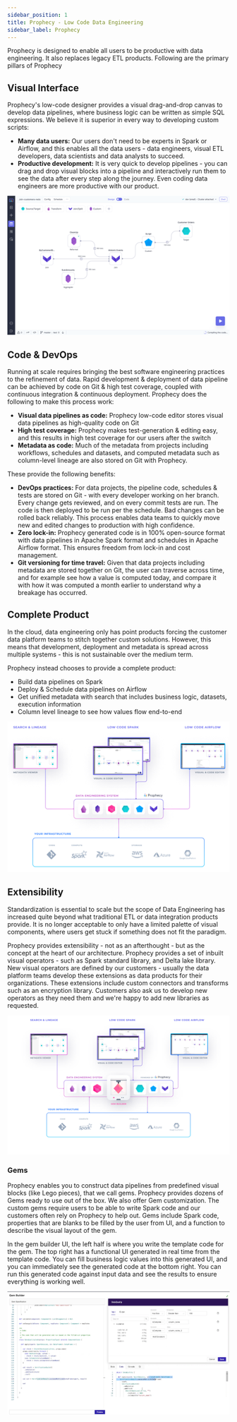```yaml
---
sidebar_position: 1
title: Prophecy - Low Code Data Engineering
sidebar_label: Prophecy
---
```


Prophecy is designed to enable all users to be productive with data engineering. It also replaces legacy ETL products. Following are the primary pillars of Prophecy

## Visual Interface

Prophecy's low-code designer provides a visual drag-and-drop canvas to develop data pipelines, where business logic can be written as simple SQL expressions. We believe it is superior in every way to developing custom scripts:

- **Many data users:** Our users don't need to be experts in Spark or Airflow, and this enables all the data users - data engineers, visual ETL developers, data scientists and data analysts to succeed.
- **Productive development:** It is very quick to develop pipelines - you can drag and drop visual blocks into a pipeline and interactively run them to see the data after every step along the journey. Even coding data engineers are more productive with our product.

![Data Pipeline](./img/datapipeline.png)

## Code & DevOps

Running at scale requires bringing the best software engineering practices to the refinement of data. Rapid development & deployment of data pipeline can be achieved by code on Git & high test coverage, coupled with continuous integration & continuous deployment. Prophecy does the following to make this process work:

- **Visual data pipelines as code:** Prophecy low-code editor stores visual data pipelines as high-quality code on Git
- **High test coverage:** Prophecy makes test-generation & editing easy, and this results in high test coverage for our users after the switch
- **Metadata as code:** Much of the metadata from projects including workflows, schedules and datasets, and computed metadata such as column-level lineage are also stored on Git with Prophecy.

These provide the following benefits:

- **DevOps practices:** For data projects, the pipeline code, schedules & tests are stored on Git - with every developer working on her branch. Every change gets reviewed, and on every commit tests are run. The code is then deployed to be run per the schedule. Bad changes can be rolled back reliably. This process enables data teams to quickly move new and edited changes to production with high confidence.
- **Zero lock-in:** Prophecy generated code is in 100% open-source format with data pipelines in Apache Spark format and schedules in Apache Airflow format. This ensures freedom from lock-in and cost management.
- **Git versioning for time travel:** Given that data projects including metadata are stored together on Git, the user can traverse across time, and for example see how a value is computed today, and compare it with how it was computed a month earlier to understand why a breakage has occurred.

## Complete Product

In the cloud, data engineering only has point products forcing the customer data platform teams to stitch together custom solutions. However, this means that development, deployment and metadata is spread across multiple systems - this is not sustainable over the medium term.

Prophecy instead chooses to provide a complete product:

- Build data pipelines on Spark
- Deploy & Schedule data pipelines on Airflow
- Get unified metadata with search that includes business logic, datasets, execution information
- Column level lineage to see how values flow end-to-end

![Complete](./img/complete.png)

## Extensibility

Standardization is essential to scale but the scope of Data Engineering has increased quite beyond what traditional ETL or data integration products provide. It is no longer acceptable to only have a limited palette of visual components, where users get stuck if something does not fit the paradigm.

Prophecy provides extensibility - not as an afterthought - but as the concept at the heart of our architecture. Prophecy provides a set of inbuilt visual operators - such as Spark standard library, and Delta lake library. New visual operators are defined by our customers - usually the data platform teams develop these extensions as data products for their organizations. These extensions include custom connectors and transforms such as an encryption library. Customers also ask us to develop new operators as they need them and we're happy to add new libraries as requested.

![Extensible](./img/extensible.png)

### Gems

Prophecy enables you to construct data pipelines from predefined visual blocks (like Lego pieces), that we call gems. Prophecy provides dozens of Gems ready to use out of the box. We also offer Gem customization. The custom gems require users to be able to write Spark code and our customers often rely on Prophecy to help out. Gems include Spark code, properties that are blanks to be filled by the user from UI, and a function to describe the visual layout of the gem.

In the gem builder UI, the left half is where you write the template code for the gem. The top right has a functional UI generated in real time from the template code. You can fill business logic values into this generated UI, and you can immediately see the generated code at the bottom right. You can run this generated code against input data and see the results to ensure everything is working well.

![Complete](./img/gem-builder.png)
